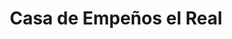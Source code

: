 ---
title: "Casa de Empeños el Real"
url: /santiago-de-veraguas/casa-de-empenos-el-real/
shop: prestamista
---